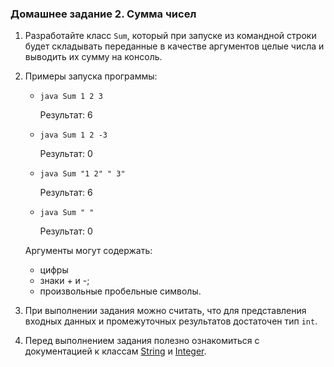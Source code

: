 ### Домашнее задание 2. Сумма чисел

1. Разработайте класс `Sum`, который при запуске из командной строки будет складывать переданные в качестве аргументов целые числа и выводить их сумму на консоль.

2. Примеры запуска программы:

   - `java Sum 1 2 3`

     Результат: 6

   - `java Sum 1 2 -3`

     Результат: 0

   - `java Sum "1 2" " 3"`

     Результат: 6

   - `java Sum " "`

     Результат: 0

   Аргументы могут содержать:
   + цифры
   + знаки + и -;
   + произвольные пробельные символы.

3. При выполнении задания можно считать, что для представления входных данных и промежуточных результатов достаточен тип `int`.

4. Перед выполнением задания полезно ознакомиться с документацией к классам [String](https://web.archive.org/web/20200223020936/https://docs.oracle.com/en/java/javase/11/docs/api/java.base/java/lang/String.html) и [Integer](https://web.archive.org/web/20200223020936/https://docs.oracle.com/en/java/javase/11/docs/api/java.base/java/lang/Integer.html).
